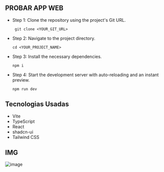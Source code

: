## PROBAR APP WEB

- Step 1: Clone the repository using the project's Git URL.

       git clone <YOUR_GIT_URL>

- Step 2: Navigate to the project directory.

      cd <YOUR_PROJECT_NAME>

- Step 3: Install the necessary dependencies.

      npm i

- Step 4: Start the development server with auto-reloading and an instant preview.

      npm run dev


## Tecnologias Usadas

- Vite
- TypeScript
- React
- shadcn-ui
- Tailwind CSS

## IMG
![image](https://github.com/user-attachments/assets/0a72c83f-2294-46e9-91d6-7dbc5e5e91cf)

